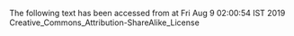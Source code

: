 The following text has been accessed from at Fri Aug 9 02:00:54 IST 2019
Creative_Commons_Attribution-ShareAlike_License
